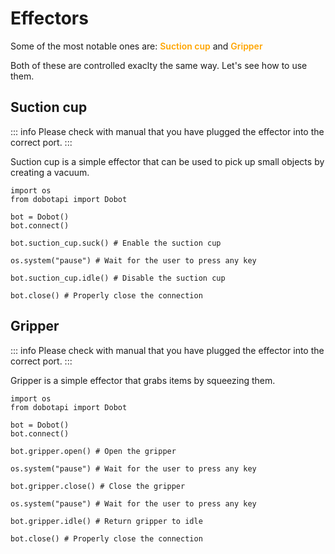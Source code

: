 # Effectors

Some of the most notable ones are: <span style="font-weight: 600; color: orange">Suction cup</span> and <span style="font-weight: 600; color: orange">Gripper</span>

Both of these are controlled exaclty the same way. Let's see how to use them.

## Suction cup

::: info
Please check with manual that you have plugged the effector into the correct port.
:::

Suction cup is a simple effector that can be used to pick up small objects by creating a vacuum.

```python{6,10}
import os
from dobotapi import Dobot

bot = Dobot()
bot.connect()

bot.suction_cup.suck() # Enable the suction cup

os.system("pause") # Wait for the user to press any key

bot.suction_cup.idle() # Disable the suction cup

bot.close() # Properly close the connection
```

## Gripper

::: info
Please check with manual that you have plugged the effector into the correct port.
:::

Gripper is a simple effector that grabs items by squeezing them.

```python{6,10}
import os
from dobotapi import Dobot

bot = Dobot()
bot.connect()

bot.gripper.open() # Open the gripper

os.system("pause") # Wait for the user to press any key

bot.gripper.close() # Close the gripper

os.system("pause") # Wait for the user to press any key

bot.gripper.idle() # Return gripper to idle

bot.close() # Properly close the connection
```
